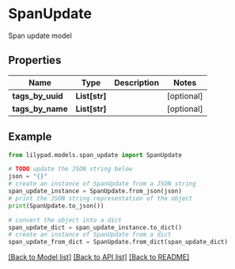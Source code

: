 # SpanUpdate

Span update model

## Properties

Name | Type | Description | Notes
------------ | ------------- | ------------- | -------------
**tags_by_uuid** | **List[str]** |  | [optional] 
**tags_by_name** | **List[str]** |  | [optional] 

## Example

```python
from lilypad.models.span_update import SpanUpdate

# TODO update the JSON string below
json = "{}"
# create an instance of SpanUpdate from a JSON string
span_update_instance = SpanUpdate.from_json(json)
# print the JSON string representation of the object
print(SpanUpdate.to_json())

# convert the object into a dict
span_update_dict = span_update_instance.to_dict()
# create an instance of SpanUpdate from a dict
span_update_from_dict = SpanUpdate.from_dict(span_update_dict)
```
[[Back to Model list]](../README.md#documentation-for-models) [[Back to API list]](../README.md#documentation-for-api-endpoints) [[Back to README]](../README.md)


